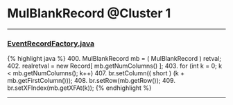 # MulBlankRecord @Cluster 1

***

### [EventRecordFactory.java](https://searchcode.com/codesearch/view/15642343/)
{% highlight java %}
400. MulBlankRecord mb = ( MulBlankRecord ) retval;
402. realretval = new Record[ mb.getNumColumns() ];
403. for (int k = 0; k < mb.getNumColumns(); k++)
407.     br.setColumn(( short ) (k + mb.getFirstColumn()));
408.     br.setRow(mb.getRow());
409.     br.setXFIndex(mb.getXFAt(k));
{% endhighlight %}

***

